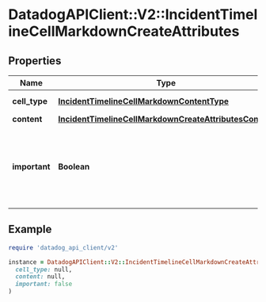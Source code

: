 # DatadogAPIClient::V2::IncidentTimelineCellMarkdownCreateAttributes

## Properties

| Name | Type | Description | Notes |
| ---- | ---- | ----------- | ----- |
| **cell_type** | [**IncidentTimelineCellMarkdownContentType**](IncidentTimelineCellMarkdownContentType.md) |  | [default to &#39;markdown&#39;] |
| **content** | [**IncidentTimelineCellMarkdownCreateAttributesContent**](IncidentTimelineCellMarkdownCreateAttributesContent.md) |  |  |
| **important** | **Boolean** | A flag indicating whether the timeline cell is important and should be highlighted. | [optional][default to false] |

## Example

```ruby
require 'datadog_api_client/v2'

instance = DatadogAPIClient::V2::IncidentTimelineCellMarkdownCreateAttributes.new(
  cell_type: null,
  content: null,
  important: false
)
```

